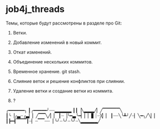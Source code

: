 # job4j_threads

Темы, которые будут рассмотрены в разделе про Git:

1. Ветки.

2. Добавление изменений в новый коммит.

3. Откат изменений.

4. Объединение нескольких коммитов.

5. Временное хранение. git stash.

6. Слияние веток и решение конфликтов при слиянии.

7. Удаление ветки и создание ветки из коммита.

8. ?

╭━━━━━━╮
┃╭━━━━━╯┈┈▂▂▂▂▂
┃┃▕╲▂▂▂╱▏╱▔▔▔▔▔╲
┃╰▕╭▃┈╭▃▏▏╱▔▔╲╱▏▏
┃┈▕╰━▃╰━▏▏▏▋┊┈╳▏▏
┃┈┈╲╰┻╯╱┈▏╲━╮╱╲▏▏
┃┣━┫▔▔▔┃┈▏┈▔▔┈┈▕
╰╯┈╰╯┈╰╯┈╲▂▂▂▂▂╱